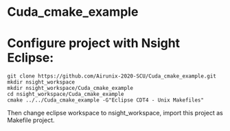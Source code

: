# Cuda_cmake_example

# Configure project with Nsight Eclipse:
	git clone https://github.com/Airunix-2020-SCU/Cuda_cmake_example.git
	mkdir nsight_workspace
	mkdir nsight_workspace/Cuda_cmake_example
	cd nsight_workspace/Cuda_cmake_example
	cmake ../../Cuda_cmake_example -G"Eclipse CDT4 - Unix Makefiles"
Then change eclipse workspace to nsight_workspace, import this project as Makefile project.